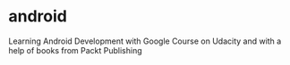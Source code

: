 # android
Learning Android Development with Google Course on Udacity and with a help of books from Packt Publishing
